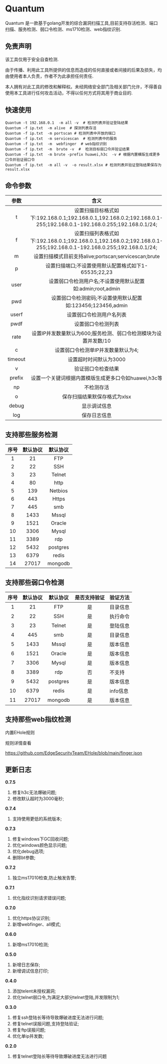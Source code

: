 # Quantum
Quantum 是一款基于golang开发的综合漏洞扫描工具,目前支持存活检测、端口扫描、服务检测、弱口令检测、ms1710检测、web指纹识别.
## 免责声明
该工具仅用于安全自查检测.



由于传播、利用此工具所提供的信息而造成的任何直接或者间接的后果及损失，均由使用者本人负责，作者不为此承担任何责任.

本人拥有对此工具的修改和解释权。未经网络安全部门及相关部门允许，不得善自使用本工具进行任何攻击活动，不得以任何方式将其用于商业目的.   

## 快速使用


```shell
Quantum -t 192.168.0.1  -m all -v  # 检测列表并验证登陆结果
Quantum -f ip.txt  -m alive  # 探测列表存活
Quantum -f ip.txt  -m portscan # 检测列表中开放的端口
Quantum -f ip.txt  -m servicescan  # 检测列表中的服务
Quantum -f ip.txt  -m  webfinger  # web指纹识别
Quantum -f ip.txt  -m  brute -v  #  检测目标弱口令并验证结果
Quantum -f ip.txt  -m brute -prefix huawei,h3c  -v # 根据内置模版生成更多口令并验证弱口令
Quantum -f ip.txt  -m all -v  -o result.xlsx # 检测列表并验证登陆结果保存为result.xlsx

```
   
## 命令参数

|  参数   |                             含义                             |
| :-----: | :----------------------------------------------------------: |
|    t    | 设置扫描目标格式如下:192.168.0.1;192.168.0.1,192.168.0.2;192.168.0.1-255;192.168.0.1-192.168.0.255;192.168.0.1/24; |
|    f    | 设置扫描列表格式如下:192.168.0.1;192.168.0.1,192.168.0.2;192.168.0.1-255;192.168.0.1-192.168.0.255;192.168.0.1/24; |
|    m    |     设置扫描模式目前支持alive;portscan;servicescan;brute     |
|    p    |     设置扫描端口;不设置使用默认配置格式如下1-65535;22,23      |
|  user   |  设置弱口令检测用户名;不设置使用默认配置如:admin;root,admin   |
|   pwd   |  设置弱口令检测密码;不设置使用默认配置如:123456;123456,admin  |
|  userf  |                   设置弱口令检测用户名列表                   |
|  pwdf   |                      设置弱口令检测列表                      |
|  rate   |   设置IP并发数量默认为600;服务检测、弱口令检测模块为设置并发数/10    |
|    c    |              设置弱口令检测单IP并发数量默认为4;              |
| timeout |                         设置超时时间默认为3000                         |
|    v    |                      验证弱口令检查结果                      |
| prefix  |     设置一个关键词根据内置模版生成更多口令如huawei,h3c等     |
|   np    |                          不检测存活                          |
|   o    |           保存扫描结果默保存格式为xlsx           |
|   debug    |           显示调试信息           |
|   log    |           保存日志信息           |

## 支持那些服务检测

| 序号 | 默认协议 | 默认协议 |
| :------: | :------: | :------: |
|1|    21    |   FTP    |
|2|    22    |   SSH    |
|3|    23    |  Telnet  |
|4|    80    |   http   |
|5|   139    | Netbios  |
|6|   443    |  Https   |
|7|   445    |   smb    |
|8|   1433   |  Mssql   |
|9|   1521   |  Oracle  |
|10|   3306   |  Mysql   |
|11|   3389   |   rdp    |
|12|   5432   | postgres |
|13|   6379   |  redis   |
|14|  27017   | mongodb  |

## 支持那些弱口令检测
| 序号 | 默认协议 | 默认协议 | 是否支持验证 | 验证方法 |
| :------: | :------: | :------: | :------: | -------- |
|1|    21    |   FTP    | 是 | 目录信息 |
|2|    22    |   SSH    | 是 | 执行命令 |
|3|    23    |  Telnet  | 是 | 登陆信息 |
|4|   445    |   smb    | 是 | 目录信息 |
|5|   1433   |  Mssql   | 是 | 版本信息 |
|6|   1521   |  Oracle  | 是 | 版本信息 |
|7|   3306   |  Mysql   | 是 | 版本信息 |
|8|   3389   |   rdp    | 否 | 不支持 |
|9|   5432   | postgres | 是 | 版本信息 |
|10|   6379   |  redis   | 是 | info信息 |
|11|  27017   | mongodb  | 是 | 版本信息 |

## 支持那些web指纹检测

内置EHole规则

规则详情查看

https://github.com/EdgeSecurityTeam/EHole/blob/main/finger.json

## 更新日志
**0.7.5**

1. 修复h3c无法爆破问题;
2. 修改默认超时为3000毫秒;

**0.7.4**

1. 支持使用更低的系统版本;
   
**0.7.3**

1. 修复windows下GC回收问题;
2. 优化windows颜色显示问题;
3. 优化debug选项;
4. 删除bt参数;
   
**0.7.2**

1. 独立ms17010检查,防止触发告警;
   
**0.7.1**

1. 优化指纹识别请求错误问题;

**0.7.0**

1. 优化https协议识别;
2. 新增webfinger、all模式;

**0.6.0**

1. 新增ms17010检测;
   
**0.5.0**

1. 新增日志保存;
2. 新增调试信息打印;

**0.4.0**

1. 添加telent未授权漏洞;
2. 优化telnet弱口令,为满足大部分telnet登陆,并发限制为1;

**0.3.0**

1. 修复ssh登陆长等待导致爆破进度无法进行问题;
2. 修复telnet误报问题,支持登陆验证;
3. 修复ftp误报问题;
4. 优化单ip并发数;

**0.2.0**

1. 修复telnet登陆长等待导致爆破进度无法进行问题
